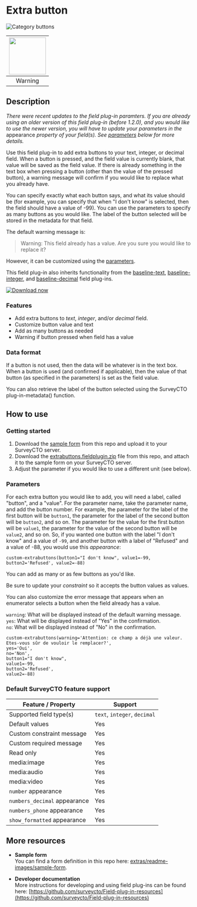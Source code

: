 # Extra button

![Category buttons](extras/readme-images/extra-buttons.png)

|<img src="extras/readme-images/warning-message.png" width="100px">|
|:---:|
|Warning|

## Description

*There were recent updates to the field plug-in paramters. If you are already using an older version of this field plug-in (before 1.2.0), and you would like to use the newer version, you will have to update your parameters in the* appearance *property of your field(s). See [parameters](#parameters) below for more details.*

Use this field plug-in to add extra buttons to your text, integer, or decimal field. When a button is pressed, and the field value is currently blank, that value will be saved as the field value. If there is already something in the text box when pressing a button (other than the value of the pressed button), a warning message will confirm if you would like to replace what you already have.

You can specify exactly what each button says, and what its value should be (for example, you can specify that when "I don't know" is selected, then the field should have a value of -99). You can use the parameters to specify as many buttons as you would like. The label of the button selected will be stored in the metadata for that field.

The default warning message is:
>Warning: This field already has a value. Are you sure you would like to replace it?

However, it can be customized using the [parameters](#parameters).

This field plug-in also inherits functionality from the [baseline-text](https://github.com/surveycto/baseline-text), [baseline-integer](https://github.com/surveycto/baseline-integer), and [baseline-decimal](https://github.com/surveycto/baseline-decimal) field plug-ins.

[![Download now](extras/readme-images/download-button.png)](https://github.com/surveycto/extra-buttons/raw/master/extrabuttons.fieldplugin.zip)

### Features

* Add extra buttons to *text*, *integer*, and/or *decimal* field.
* Customize button value and text
* Add as many buttons as needed
* Warning if button pressed when field has a value

### Data format

If a button is not used, then the data will be whatever is in the text box. When a button is used (and confirmed if applicable), then the value of that button (as specified in the parameters) is set as the field value.

You can also retrieve the label of the button selected using the SurveyCTO plug-in-metadata() function.

## How to use

### Getting started

1. Download the [sample form](extras/readme-images/sample-form) from this repo and upload it to your SurveyCTO server.
1. Download the [extrabuttons.fieldplugin.zip](https://github.com/surveycto/extra-buttons/raw/master/extrabuttons.fieldplugin.zip) file from this repo, and attach it to the sample form on your SurveyCTO server.
1. Adjust the parameter if you would like to use a different unit (see below).

### Parameters

For each extra button you would like to add, you will need a label, called "button", and a "value". For the parameter name, take the parameter name, and add the button number. For example, the parameter for the label of the first button will be `button1`, the parameter for the label of the second button will be `button2`, and so on. The parameter for the value for the first button will be `value1`, the parameter for the value of the second button will be `value2`, and so on. So, if you wanted one button with the label "I don't know" and a value of `-99`, and another button with a label of "Refused" and a value of -88, you would use this *appearance*:

    custom-extrabuttons(button1="I don't know", value1=-99, button2='Refused', value2=-88)

You can add as many or as few buttons as you'd like.

Be sure to update your *constraint* so it accepts the button values as values.

You can also customize the error message that appears when an enumerator selects a button when the field already has a value.

`warning`: What will be displayed instead of the default warning message.<br>
`yes`: What will be displayed instead of "Yes" in the confirmation.<br>
`no`: What will be displayed instead of "No" in the confirmation.

    custom-extrabuttons(warning='Attention: ce champ a déjà une valeur. Etes-vous sûr de vouloir le remplacer?',
    yes='Oui',
    no='Non',
    button1="I don't know",
    value1=-99,
    button2='Refused',
    value2=-88)

### Default SurveyCTO feature support

| Feature / Property | Support |
| --- | --- |
| Supported field type(s) | `text`, `integer`, `decimal`|
| Default values | Yes |
| Custom constraint message | Yes |
| Custom required message | Yes |
| Read only | Yes |
| media:image | Yes |
| media:audio | Yes |
| media:video | Yes |
| `number` appearance | Yes |
| `numbers_decimal` appearance | Yes |
| `numbers_phone` appearance | Yes |
| `show_formatted` appearance | Yes |

## More resources

* **Sample form**  
You can find a form definition in this repo here: [extras/readme-images/sample-form](extras/readme-images/sample-form).

* **Developer documentation**  
More instructions for developing and using field plug-ins can be found here: [https://github.com/surveycto/Field-plug-in-resources](https://github.com/surveycto/Field-plug-in-resources)
